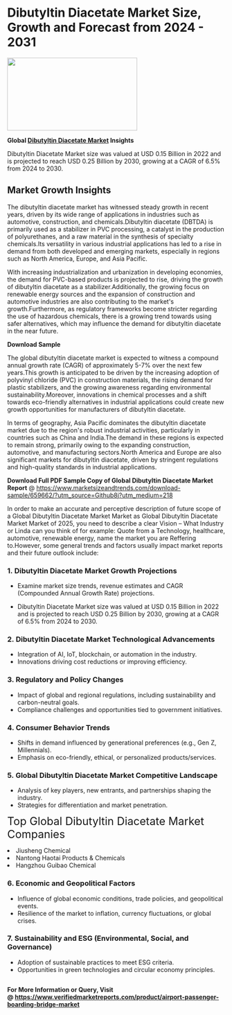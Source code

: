 <H1>Dibutyltin Diacetate Market Size, Growth and Forecast from 2024 - 2031</H1><img class="aligncenter size-medium wp-image-584254" src="https://thirdeyenews.in/wp-content/uploads/2024/09/Global-Market-Research-300x168.jpeg" alt="" width="300" height="168" /><p><strong>Global&nbsp;<a href="https://www.marketsizeandtrends.com/download-sample/659662/?utm_source=Github8j?utm_medium=218">Dibutyltin Diacetate Market</a> Insights</strong></p><p>Dibutyltin Diacetate Market size was valued at USD 0.15 Billion in 2022 and is projected to reach USD 0.25 Billion by 2030, growing at a CAGR of 6.5% from 2024 to 2030.</p><p><h2>Market Growth Insights</h2> <p>The dibutyltin diacetate market has witnessed steady growth in recent years, driven by its wide range of applications in industries such as automotive, construction, and chemicals.Dibutyltin diacetate (DBTDA) is primarily used as a stabilizer in PVC processing, a catalyst in the production of polyurethanes, and a raw material in the synthesis of specialty chemicals.Its versatility in various industrial applications has led to a rise in demand from both developed and emerging markets, especially in regions such as North America, Europe, and Asia Pacific.</p> <p>With increasing industrialization and urbanization in developing economies, the demand for PVC-based products is projected to rise, driving the growth of dibutyltin diacetate as a stabilizer.Additionally, the growing focus on renewable energy sources and the expansion of construction and automotive industries are also contributing to the market's growth.Furthermore, as regulatory frameworks become stricter regarding the use of hazardous chemicals, there is a growing trend towards using safer alternatives, which may influence the demand for dibutyltin diacetate in the near future.</p> <p><strong>Download Sample</strong></p> <p>The global dibutyltin diacetate market is expected to witness a compound annual growth rate (CAGR) of approximately 5-7% over the next few years.This growth is anticipated to be driven by the increasing adoption of polyvinyl chloride (PVC) in construction materials, the rising demand for plastic stabilizers, and the growing awareness regarding environmental sustainability.Moreover, innovations in chemical processes and a shift towards eco-friendly alternatives in industrial applications could create new growth opportunities for manufacturers of dibutyltin diacetate.</p> <p>In terms of geography, Asia Pacific dominates the dibutyltin diacetate market due to the region's robust industrial activities, particularly in countries such as China and India.The demand in these regions is expected to remain strong, primarily owing to the expanding construction, automotive, and manufacturing sectors.North America and Europe are also significant markets for dibutyltin diacetate, driven by stringent regulations and high-quality standards in industrial applications.</p> <p><span class=""><strong>Download Full PDF Sample Copy of Global Dibutyltin Diacetate Market Report</strong> @ <a href="https://www.marketsizeandtrends.com/download-sample/659662/?utm_source=Github8j?utm_medium=218" target="_blank">https://www.marketsizeandtrends.com/download-sample/659662/?utm_source=Github8j?utm_medium=218</a></span></p><p>In order to make an accurate and perceptive description of future scope of a Global&nbsp;Dibutyltin Diacetate Market Market as Global&nbsp;Dibutyltin Diacetate Market Market of 2025, you need to describe a clear Vision &ndash; What Industry or Linda can you think of for example: Quote from a Technology, healthcare, automotive, renewable energy, name the market you are Reffering to.However, some general trends and factors usually impact market reports and their future outlook include:</p><h3>1.&nbsp;<strong>Dibutyltin Diacetate Market Growth Projections</strong></h3><ul><li>Examine market size trends, revenue estimates and CAGR (Compounded Annual Growth Rate) projections.</li><li><p>Dibutyltin Diacetate Market size was valued at USD 0.15 Billion in 2022 and is projected to reach USD 0.25 Billion by 2030, growing at a CAGR of 6.5% from 2024 to 2030.</p></li></ul><h3>2.&nbsp;<strong>Dibutyltin Diacetate Market Technological Advancements</strong></h3><ul><li>Integration of AI, IoT, blockchain, or automation in the industry.</li><li>Innovations driving cost reductions or improving efficiency.</li></ul><h3>3.&nbsp;<strong>Regulatory and Policy Changes</strong></h3><ul><li>Impact of global and regional regulations, including sustainability and carbon-neutral goals.</li><li>Compliance challenges and opportunities tied to government initiatives.</li></ul><h3>4.&nbsp;<strong>Consumer Behavior Trends</strong></h3><ul><li>Shifts in demand influenced by generational preferences (e.g., Gen Z, Millennials).</li><li>Emphasis on eco-friendly, ethical, or personalized products/services.</li></ul><h3>5.&nbsp;<strong>Global Dibutyltin Diacetate Market Competitive Landscape</strong></h3><ul><li>Analysis of key players, new entrants, and partnerships shaping the industry.</li><li>Strategies for differentiation and market penetration.</li></ul><p data-pm-slice="1 1 []"><span style="color: inherit; font-family: inherit; font-size: 25px;">Top Global Dibutyltin Diacetate Market Companies</span></p><div class="" data-test-id=""><p><li>Jiusheng Chemical</li><li> Nantong Haotai Products & Chemicals</li><li> Hangzhou Guibao Chemical</li></p></div><h3>6.&nbsp;<strong>Economic and Geopolitical Factors</strong></h3><ul><li>Influence of global economic conditions, trade policies, and geopolitical events.</li><li>Resilience of the market to inflation, currency fluctuations, or global crises.</li></ul><h3>7.&nbsp;<strong>Sustainability and ESG (Environmental, Social, and Governance)</strong></h3><ul><li>Adoption of sustainable practices to meet ESG criteria.</li><li>Opportunities in green technologies and circular economy principles.</li></ul><h2><strong style="font-size: 14px;">For More Information or Query, Visit @&nbsp;</strong><a style="background-color: #ffffff; font-size: 14px;" href="https://www.marketsizeandtrends.com/report/dibutyltin-diacetate-market/" target="_blank">https://www.verifiedmarketreports.com/product/airport-passenger-boarding-bridge-market</a></h2>
